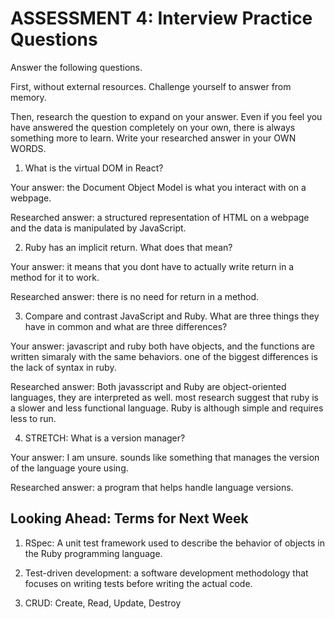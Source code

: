 # ASSESSMENT 4: Interview Practice Questions

Answer the following questions.

First, without external resources. Challenge yourself to answer from memory.

Then, research the question to expand on your answer. Even if you feel you have answered the question completely on your own, there is always something more to learn. Write your researched answer in your OWN WORDS.

1. What is the virtual DOM in React?

Your answer: the Document Object Model is what you interact with on a webpage. 

Researched answer: a structured representation of HTML on a webpage and the data is manipulated by JavaScript. 

2. Ruby has an implicit return. What does that mean?

Your answer: it means that you dont have to actually write return in a method for it to work.

Researched answer: there is no need for return in a method.

3. Compare and contrast JavaScript and Ruby. What are three things they have in common and what are three differences?

Your answer: javascript and ruby both have objects, and the functions are written simaraly with the same behaviors. one of the biggest differences is the lack of syntax in ruby.

Researched answer: Both javasscript and Ruby are object-oriented languages, they are interpreted as well. most research suggest that ruby is a slower and less functional language. Ruby is although simple and requires less to run.

4. STRETCH: What is a version manager?

Your answer: I am unsure. sounds like something that manages the version of the language youre using.

Researched answer: a program that helps handle language versions.

## Looking Ahead: Terms for Next Week

1. RSpec: A unit test framework used to describe the behavior of objects in the Ruby programming language.

2. Test-driven development: a software development methodology that focuses on writing tests before writing the actual code.

3. CRUD: Create, Read, Update, Destroy
